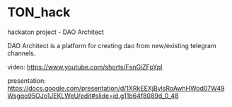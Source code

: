 # TON_hack

hackaton project - DAO Architect

DAO Architect is a platform for creating dao from new/existing telegram channels.

video: https://www.youtube.com/shorts/FsnGiZFpYpI

presentation: https://docs.google.com/presentation/d/1XRkEEXjBylsRoAwhHWod07W49Wsgqo95OJo1JEKLWeU/edit#slide=id.g11b64f8089d_0_48
